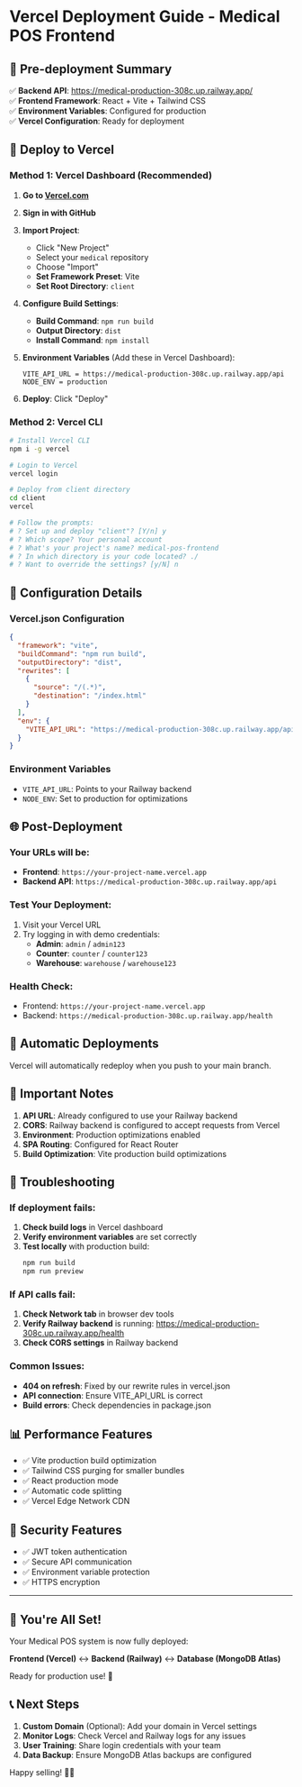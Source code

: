 # Vercel Deployment Guide - Medical POS Frontend

## 🎯 Pre-deployment Summary

✅ **Backend API**: https://medical-production-308c.up.railway.app/  
✅ **Frontend Framework**: React + Vite + Tailwind CSS  
✅ **Environment Variables**: Configured for production  
✅ **Vercel Configuration**: Ready for deployment

## 🚀 Deploy to Vercel

### Method 1: Vercel Dashboard (Recommended)

1. **Go to [Vercel.com](https://vercel.com)**
2. **Sign in with GitHub**
3. **Import Project**:

   - Click "New Project"
   - Select your `medical` repository
   - Choose "Import"
   - **Set Framework Preset**: Vite
   - **Set Root Directory**: `client`

4. **Configure Build Settings**:

   - **Build Command**: `npm run build`
   - **Output Directory**: `dist`
   - **Install Command**: `npm install`

5. **Environment Variables** (Add these in Vercel Dashboard):

   ```
   VITE_API_URL = https://medical-production-308c.up.railway.app/api
   NODE_ENV = production
   ```

6. **Deploy**: Click "Deploy"

### Method 2: Vercel CLI

```bash
# Install Vercel CLI
npm i -g vercel

# Login to Vercel
vercel login

# Deploy from client directory
cd client
vercel

# Follow the prompts:
# ? Set up and deploy "client"? [Y/n] y
# ? Which scope? Your personal account
# ? What's your project's name? medical-pos-frontend
# ? In which directory is your code located? ./
# ? Want to override the settings? [y/N] n
```

## 🔧 Configuration Details

### Vercel.json Configuration

```json
{
  "framework": "vite",
  "buildCommand": "npm run build",
  "outputDirectory": "dist",
  "rewrites": [
    {
      "source": "/(.*)",
      "destination": "/index.html"
    }
  ],
  "env": {
    "VITE_API_URL": "https://medical-production-308c.up.railway.app/api"
  }
}
```

### Environment Variables

- `VITE_API_URL`: Points to your Railway backend
- `NODE_ENV`: Set to production for optimizations

## 🌐 Post-Deployment

### Your URLs will be:

- **Frontend**: `https://your-project-name.vercel.app`
- **Backend API**: `https://medical-production-308c.up.railway.app/api`

### Test Your Deployment:

1. Visit your Vercel URL
2. Try logging in with demo credentials:
   - **Admin**: `admin` / `admin123`
   - **Counter**: `counter` / `counter123`
   - **Warehouse**: `warehouse` / `warehouse123`

### Health Check:

- Frontend: `https://your-project-name.vercel.app`
- Backend: `https://medical-production-308c.up.railway.app/health`

## 🔄 Automatic Deployments

Vercel will automatically redeploy when you push to your main branch.

## 📝 Important Notes

1. **API URL**: Already configured to use your Railway backend
2. **CORS**: Railway backend is configured to accept requests from Vercel
3. **Environment**: Production optimizations enabled
4. **SPA Routing**: Configured for React Router
5. **Build Optimization**: Vite production build optimizations

## 🐛 Troubleshooting

### If deployment fails:

1. **Check build logs** in Vercel dashboard
2. **Verify environment variables** are set correctly
3. **Test locally** with production build:
   ```bash
   npm run build
   npm run preview
   ```

### If API calls fail:

1. **Check Network tab** in browser dev tools
2. **Verify Railway backend** is running: https://medical-production-308c.up.railway.app/health
3. **Check CORS settings** in Railway backend

### Common Issues:

- **404 on refresh**: Fixed by our rewrite rules in vercel.json
- **API connection**: Ensure VITE_API_URL is correct
- **Build errors**: Check dependencies in package.json

## 📊 Performance Features

- ✅ Vite production build optimization
- ✅ Tailwind CSS purging for smaller bundles
- ✅ React production mode
- ✅ Automatic code splitting
- ✅ Vercel Edge Network CDN

## 🔐 Security Features

- ✅ JWT token authentication
- ✅ Secure API communication
- ✅ Environment variable protection
- ✅ HTTPS encryption

---

## 🎉 You're All Set!

Your Medical POS system is now fully deployed:

**Frontend (Vercel)** ↔️ **Backend (Railway)** ↔️ **Database (MongoDB Atlas)**

Ready for production use! 🚀

## 📞 Next Steps

1. **Custom Domain** (Optional): Add your domain in Vercel settings
2. **Monitor Logs**: Check Vercel and Railway logs for any issues
3. **User Training**: Share login credentials with your team
4. **Data Backup**: Ensure MongoDB Atlas backups are configured

Happy selling! 💊🏥
